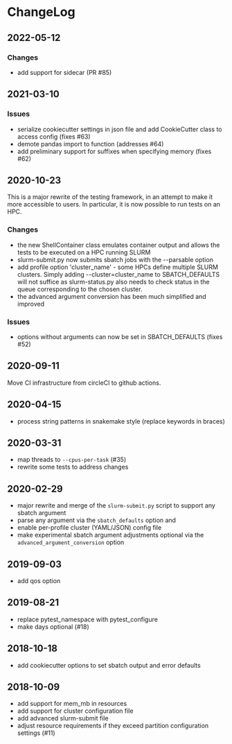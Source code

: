 # ChangeLog

## 2022-05-12

### Changes

- add support for sidecar (PR #85)

## 2021-03-10

### Issues

- serialize cookiecutter settings in json file and add CookieCutter
  class to access config (fixes #63)
- demote pandas import to function (addresses #64)
- add preliminary support for suffixes when specifying memory (fixes #62)

## 2020-10-23

This is a major rewrite of the testing framework, in an attempt to
make it more accessible to users. In particular, it is now possible to
run tests on an HPC.

### Changes

- the new ShellContainer class emulates container output and allows
  the tests to be executed on a HPC running SLURM
- slurm-submit.py now submits sbatch jobs with the --parsable option
- add profile option 'cluster\_name' - some HPCs define multiple SLURM
  clusters. Simply adding --cluster=cluster\_name to SBATCH_DEFAULTS
  will not suffice as slurm-status.py also needs to check status in
  the queue corresponding to the chosen cluster.
- the advanced argument conversion has been much simplified and
  improved

### Issues

- options without arguments can now be set in SBATCH_DEFAULTS (fixes #52)


## 2020-09-11

Move CI infrastructure from circleCI to github actions.

## 2020-04-15

- process string patterns in snakemake style (replace keywords in braces)

## 2020-03-31

- map threads to `--cpus-per-task` (#35)
- rewrite some tests to address changes

## 2020-02-29

- major rewrite and merge of the `slurm-submit.py` script to support any sbatch argument
- parse any argument via the `sbatch_defaults` option and
- enable per-profile cluster (YAML/JSON) config file
- make experimental sbatch argument adjustments optional via the `advanced_argument_conversion` option

## 2019-09-03

- add qos option

## 2019-08-21

- replace pytest_namespace with pytest_configure
- make days optional (#18)

## 2018-10-18

- add cookiecutter options to set sbatch output and error defaults

## 2018-10-09

- add support for mem_mb in resources
- add support for cluster configuration file
- add advanced slurm-submit file
- adjust resource requirements if they exceed partition configuration
  settings (#11)
